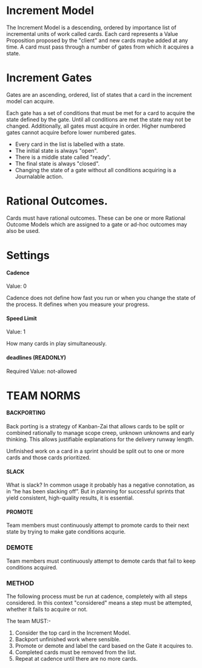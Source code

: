 # Increment Model

The Increment Model is a descending, ordered by importance list of incremental units of work called cards.
Each card represents a Value Proposition proposed by the "client" and new cards maybe added at any time. 
A card must pass through a number of gates from which it acquires a state.

# Increment Gates

Gates are an ascending, ordered, list of states that a card in the increment model can acquire.

Each gate has a set of conditions that must be met for a card to acquire the state defined by the gate.  Until all
conditions are met the state may not be changed.  Additionally, all gates must acquire in order.  Higher numbered gates 
cannot acquire before lower numbered gates.

* Every card in the list is labelled with a state.  
* The initial state is always "open".
* There is a middle state called "ready".
* The final state is always "closed".
* Changing the state of a gate without all conditions acquiring is a Journalable action.

# Rational Outcomes.

Cards must have rational outcomes.  These can be one or more Rational Outcome Models which are assigned to a gate or 
ad-hoc outcomes may also be used.

# Settings

#### Cadence

Value: 0
 
Cadence does not define how fast you run or when you change the state of the process.  It defines when you measure your
progress.
 
#### Speed Limit
 
Value: 1
  
How many cards in play simultaneously.


#### deadlines  (READONLY)

Required Value: not-allowed

# TEAM NORMS

#### BACKPORTING

Back porting is a strategy of Kanban-Zai that allows cards to be split or combined rationally to manage scope creep, 
unknown unknowns and early thinking.  This allows justifiable explanations for the delivery runway length.

Unfinished work on a card in a sprint should be split out to one or more cards and those cards prioritized.

#### SLACK

What is slack? In common usage it probably has a negative connotation, as in “he has been slacking off”. But in 
planning for successful sprints that yield consistent, high-quality results, it is essential.

#### PROMOTE

Team members must continuously attempt to promote cards to their next state by trying to make gate conditions acqurie.

### DEMOTE

Team members must continuously attempt to demote cards that fail to keep conditions acquired.

### METHOD

The following process must be run at cadence, completely with all steps considered.  In this context "considered" means 
a step must be attempted, whether it fails to acquire or not.

The team MUST:-

1. Consider the top card in the Increment Model.
3. Backport unfinished work where sensible.
2. Promote or demote and label the card based on the Gate it acquires to.
4. Completed cards must be removed from the list.
5. Repeat at cadence until there are no more cards.
